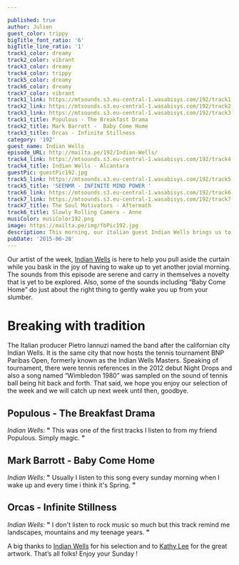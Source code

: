 ```yaml
---

published: true
author: Julien
guest_color: trippy
bigTitle_font_ratio: '6'
bigTitle_line_ratio: '1'
track1_color: dreamy
track2_color: vibrant
track3_color: dreamy
track4_color: trippy
track5_color: dreamy
track6_color: dreamy
track7_color: vibrant
track1_link: https://mtsounds.s3.eu-central-1.wasabisys.com/192/track1.mp3
track2_link: https://mtsounds.s3.eu-central-1.wasabisys.com/192/track2.mp3
track3_link: https://mtsounds.s3.eu-central-1.wasabisys.com/192/track3.mp3
track1_title: Populous - The Breakfast Drama
track2_title: Mark Barrott -  Baby Come Home
track3_title: Orcas - Infinite Stillness
category: '192'
guest_name: Indian Wells
episode_URL: http://mailta.pe/192/Indian-Wells/
track4_link: https://mtsounds.s3.eu-central-1.wasabisys.com/192/track4.mp3
track4_title: Indian Wells - Alcantara
guestPic: guestPic192.jpg
track5_link: https://mtsounds.s3.eu-central-1.wasabisys.com/192/track5.mp3
track5_title: 'SEENMR - INFINITE MIND POWER '
track6_link: https://mtsounds.s3.eu-central-1.wasabisys.com/192/track6.mp3
track7_link: https://mtsounds.s3.eu-central-1.wasabisys.com/192/track7.mp3
track7_title: The Soul Motivators - Aftermath
track6_title: Slowly Rolling Camera - Anne
musiColor: musiColor192.png
image: https://mailta.pe/img/fbPic192.jpg
description: This morning, our italian guest Indian Wells brings us to a captivating and overpowering world. Night sweatiness and rising morning are his kingdom. No matter what you did last night, he's gonna transform your morning.
pubDate: '2015-06-28'
---
```




Our artist of the week, [Indian Wells](https://soundcloud.com/indian-wells "Indian Wells Soundcloud") is here to help you pull aside the curtain while you bask in the joy of having to wake up to yet another jovial morning.  The sounds from this episode are serene and carry in themselves a novelty that is yet to be explored. Also, some of the sounds including “Baby Come Home” do just about the right thing to gently wake you up from your slumber.


# Breaking with tradition
The Italian producer Pietro Iannuzi named the band after the californian city Indian Wells. It is the same city that now hosts the tennis tournament BNP Paribas Open, formerly known as the Indian Wells Masters. 
Speaking of tournament, there were tennis references in the 2012 debut Night Drops and also a song named “Wimbledon 1980” was sampled on the sound of tennis ball being hit back and forth. That said, we hope you enjoy our selection of the week and we will catch up next week until then, goodbye. 
<br>

## Populous - The Breakfast Drama
_Indian Wells:_ **"** This was one of the first tracks I listen to from my friend Populous. Simply magic.
 **"** 

## Mark Barrott - Baby Come Home
_Indian Wells:_ **"** Usually I listen to this song every sunday morning when I wake up and every time i think it's Spring. **"** 

## Orcas - Infinite Stillness
_Indian Wells:_ **"** I don't listen to rock music so much but this track remind me landscapes, mountains and my teenage years. **"** 

 

A big thanks to [Indian Wells](https://badpandarecords.bandcamp.com/album/indian-wells-pause "Indian Wells Bandcamp") for his selection and to [Kathy Lee](www.kathyylee.com "Kathy Lee's Website") for the great artwork.
That’s all folks! 
Enjoy your Sunday ! 


